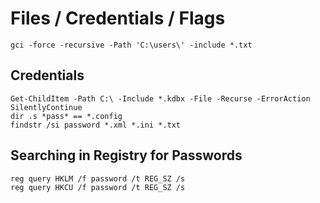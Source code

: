 # Files / Credentials / Flags



```
gci -force -recursive -Path 'C:\users\' -include *.txt

```



## Credentials

```
Get-ChildItem -Path C:\ -Include *.kdbx -File -Recurse -ErrorAction SilentlyContinue
dir .s *pass* == *.config
findstr /si password *.xml *.ini *.txt
```






## Searching in Registry for Passwords

```
reg query HKLM /f password /t REG_SZ /s
reg query HKCU /f password /t REG_SZ /s
```